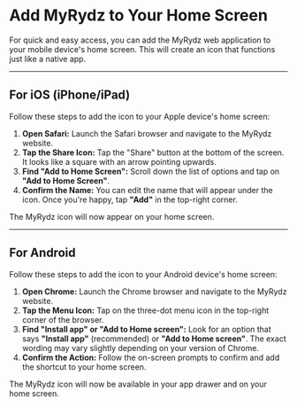 # Add MyRydz to Your Home Screen

For quick and easy access, you can add the MyRydz web application to your mobile device's home screen. This will create an icon that functions just like a native app.

---

## For iOS (iPhone/iPad)

Follow these steps to add the icon to your Apple device's home screen:

1.  **Open Safari:** Launch the Safari browser and navigate to the MyRydz website.
2.  **Tap the Share Icon:** Tap the "Share" button at the bottom of the screen. It looks like a square with an arrow pointing upwards.
3.  **Find "Add to Home Screen":** Scroll down the list of options and tap on **"Add to Home Screen"**.
4.  **Confirm the Name:** You can edit the name that will appear under the icon. Once you're happy, tap **"Add"** in the top-right corner.

The MyRydz icon will now appear on your home screen.

---

## For Android

Follow these steps to add the icon to your Android device's home screen:

1.  **Open Chrome:** Launch the Chrome browser and navigate to the MyRydz website.
2.  **Tap the Menu Icon:** Tap on the three-dot menu icon in the top-right corner of the browser.
3.  **Find "Install app" or "Add to Home screen":** Look for an option that says **"Install app"** (recommended) or **"Add to Home screen"**. The exact wording may vary slightly depending on your version of Chrome.
4.  **Confirm the Action:** Follow the on-screen prompts to confirm and add the shortcut to your home screen.

The MyRydz icon will now be available in your app drawer and on your home screen.